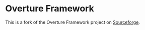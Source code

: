 # Overture Framework

This is a fork of the Overture Framework project on [Sourceforge](https://sourceforge.net/projects/overtureframework/).
